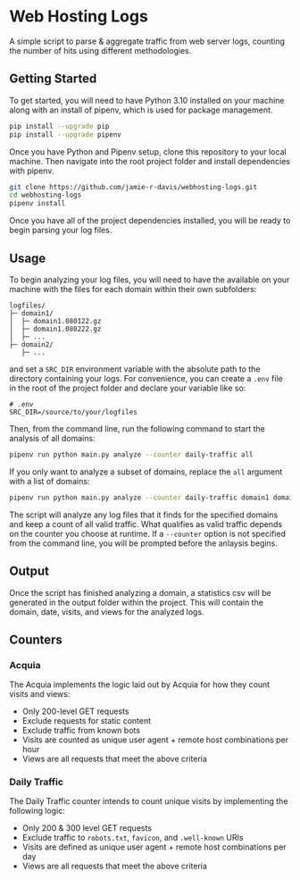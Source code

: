 # Web Hosting Logs

A simple script to parse & aggregate traffic from web server logs, counting the number of hits using different methodologies.


## Getting Started

To get started, you will need to have Python 3.10 installed on your machine along with an install of pipenv, which is used for package management.
```bash
pip install --upgrade pip
pip install --upgrade pipenv
```

Once you have Python and Pipenv setup, clone this repository to your local machine. Then navigate into the root project folder and install dependencies with pipenv.

```bash
git clone https://github.com/jamie-r-davis/webhosting-logs.git
cd webhosting-logs
pipenv install
```

Once you have all of the project dependencies installed, you will be ready to begin parsing your log files.


## Usage

To begin analyzing your log files, you will need to have the available on your machine with the files for each domain within their own subfolders:
```text
logfiles/
├─ domain1/
│  ├─ domain1.080122.gz
│  ├─ domain1.080222.gz
│  ├─ ...
├─ domain2/
   ├─ ...
```

and set a `SRC_DIR` environment variable with the absolute path to the directory containing your logs. For convenience, you can create a `.env` file in the root of the project folder and declare your variable like so:
```dotenv
# .env
SRC_DIR=/source/to/your/logfiles
```

Then, from the command line, run the following command to start the analysis of all domains:
```bash
pipenv run python main.py analyze --counter daily-traffic all
```

If you only want to analyze a subset of domains, replace the `all` argument with a list of domains:
```bash
pipenv run python main.py analyze --counter daily-traffic domain1 domain2
```

The script will analyze any log files that it finds for the specified domains and keep a count of all valid traffic. What qualifies as valid traffic depends on the counter you choose at runtime. If a `--counter` option is not specified from the command line, you will be prompted before the anlaysis begins.

## Output

Once the script has finished analyzing a domain, a statistics csv will be generated in the output folder within the project. This will contain the domain, date, visits, and views for the analyzed logs.


## Counters

### Acquia
The Acquia implements the logic laid out by Acquia for how they count visits and views:
- Only 200-level GET requests
- Exclude requests for static content
- Exclude traffic from known bots
- Visits are counted as unique user agent + remote host combinations per hour
- Views are all requests that meet the above criteria

### Daily Traffic
The Daily Traffic counter intends to count unique visits by implementing the following logic:
- Only 200 & 300 level GET requests
- Exclude traffic to `robots.txt`, `favicon`, and `.well-known` URIs
- Visits are defined as unique user agent + remote host combinations per day
- Views are all requests that meet the above criteria